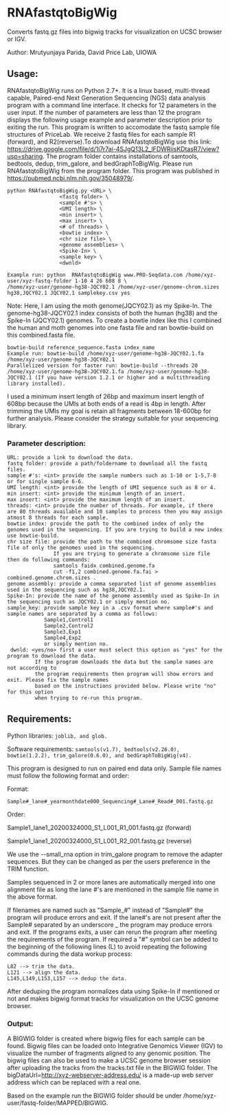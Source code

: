 # RNAfastqtoBigWig
Converts fastq.gz files into bigwig tracks for visualization on UCSC browser or IGV.

Author: Mrutyunjaya Parida, David Price Lab, UIOWA

## Usage:
RNAfastqtoBigWig runs on Python 2.7+. It is a linux based, multi-thread capable, Paired-end Next Generation Sequencing (NGS) data analysis program with a command line interface.
It checks for 12 parameters in the user input. If the number of parameters are less than 12 the program displays the following usage example and parameter description prior to exiting the run. This program is written to accomodate the fastq sample file structures of PriceLab. We receive 2 fastq files for each sample R1 (forward), and R2(reverse).To download RNAfastqtoBigWig use this link: https://drive.google.com/file/d/1i7r7ai-4SJgQ13L2_lFDWRiisKDtasR7/view?usp=sharing. The program folder contains installations of samtools, bedtools, dedup, trim_galore, and bedGraphToBigWig. Please run RNAfastqtoBigWig from the program folder. This program was published in https://pubmed.ncbi.nlm.nih.gov/35048979/.

```
python RNAfastqtoBigWig.py <URL> \
                 <fastq folder> \
                 <sample #'s> \
                 <UMI length> \
                 <min insert> \
                 <max insert> \
                 <# of threads> \
                 <bowtie index> \
                 <chr size file> \
                 <genome assemblies> \
                 <Spike-In> \
                 <sample key> \
                 <dwnld>
                 
Example run: python  RNAfastqtoBigWig www.PRO-Seqdata.com /home/xyz-user/xyz-fastq-folder 1-10 4 26 608 8 \
/home/xyz-user/genome-hg38-JQCY02.1 /home/xyz-user/genome-chrom.sizes hg38,JQCY02.1 JQCY02.1 samplekey.csv yes
```
Note: Here, I am using the moth genome(JQCY02.1) as my Spike-In. The genome-hg38-JQCY02.1 index consists of both the human (hg38) and the Spike-In (JQCY02.1) genomes. 
To create a bowtie index like this I combined the human and moth genomes into one fasta file and ran bowtie-build on this combined.fasta file.
```
bowtie-build reference_sequence.fasta index_name
Example run: bowtie-build /home/xyz-user/genome-hg38-JQCY02.1.fa /home/xyz-user/genome-hg38-JQCY02.1
Parallelized version for faster run: bowtie-build --threads 20 /home/xyz-user/genome-hg38-JQCY02.1.fa /home/xyz-user/genome-hg38-JQCY02.1 (If you have version 1.2.1 or higher and a multithreading library installed).

```
I used a minimum insert length of 26bp and maximum insert length of 608bp because the UMIs at both ends of a read is 4bp in length. After trimming the UMIs my goal is retain all fragments between 18-600bp for further analysis. Please consider the strategy suitable for your sequencing library.

### Parameter description:
```
URL: provide a link to download the data.
fastq folder: provide a path/foldername to download all the fastq files.
sample #'s: <int> provide the sample numbers such as 1-10 or 1-5,7-8 or for single sample 6-6.
UMI length: <int> provide the length of UMI sequence such as 8 or 4.
min insert: <int> provide the minimum length of an insert.
max insert: <int> provide the maximum length of an insert.
threads: <int> provide the number of threads. For example, if there are 80 threads available and 10 samples to process then you may assign atmost 8 threads for each sample.
bowtie index: provide the path to the combined index of only the genomes used in the sequencing. If you are trying to build a new index use bowtie-build.
chr size file: provide the path to the combined chromsome size fasta file of only the genomes used in the sequencing.
               If you are trying to generate a chromsome size file then do following commands:
               samtools faidx combined.genome.fa
               cut -f1,2 combined.genome.fa.fai > combined.genome.chrom.sizes .
genome assembly: provide a comma separated list of genome assemblies used in the sequencing such as hg38,JQCY02.1.
Spike-In: provide the name of the genome assembly used as Spike-In in the sequencing such as JQCY02.1 or simply mention no. 
sample_key: provide sample key in a .csv format where sample#'s and sample names are separated by a comma as follows:
            Sample1,Control1
            Sample2,Control2
            Sample3,Exp1
            Sample4,Exp2
            or simply mention no.
 dwnld: <yes/no> first a user must select this option as "yes" for the program to download the data. 
         If the program downloads the data but the sample names are not according to 
         the program requirements then program will show errors and exit. Please fix the sample names 
         based on the instructions provided below. Please write "no" for this option 
         when trying to re-run this program.
```
## Requirements:
Python libraries: ``` joblib, and glob. ```

Software requirements: ``` samtools(v1.7), bedtools(v2.26.0), bowtie(1.2.2), trim_galore(0.6.0), and bedGraphToBigWig(v4). ```

This program is designed to run on paired end data only. Sample file names must follow the following format and order:

Format:
```
Sample#_lane#_yearmonthdate000_Sequencing#_Lane#_Read#_001.fastq.gz
```
Order:

Sample1_lane1_20200324000_S1_L001_R1_001.fastq.gz (forward)

Sample1_lane1_20200324000_S1_L001_R2_001.fastq.gz (reverse)

We use the --small_rna option in trim_galore program to remove the adapter sequences. But they can be changed as per the users preference in the TRIM function.

Samples sequenced in 2 or more lanes are automatically merged into one alignment file as long the lane #'s are mentioned in the sample file name in the above format.

If filenames are named such as "Sample_#" instead of "Sample#" the program will produce errors and exit. If the lane#'s are not present after the Sample# separated by an underscore _ the program may produce errors and exit. If the programs exits, a user can rerun the program after meeting the requirements of the program. If required a "#" symbol can be added to the beginning of the following lines (L) to avoid repeating the following commands during the data workup process: 
```
L82 --> trim the data.
L121 --> align the data.
L145,L149,L153,L157 --> dedup the data.
```
After deduping the program normalizes data using Spike-In if mentioned or not and makes bigwig format tracks for visualization on the UCSC genome browser.

### Output:
A BIGWIG folder is created where bigwig files for each sample can be found. Bigwig files can be loaded onto Integrative Genomics Viewer (IGV) to visualize the number of fragments aligned to any genomic position. The bigwig files can also be used to make a UCSC genome browser session after uploading the tracks from the tracks.txt file in the BIGWIG folder. The bigDataUrl=http://xyz-webserver-address.edu/ is a made-up web server address which can be replaced with a real one.

Based on the example run the BIGWIG folder should be under /home/xyz-user/fastq-folder/MAPPED/BIGWIG.
